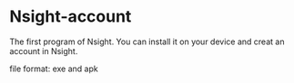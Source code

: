 # Nsight-account
The first program of Nsight. You can install it on your device and creat an account in Nsight.

file format: exe and apk
